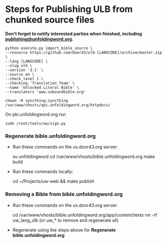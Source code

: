 # Steps for Publishing ULB from chunked source files

**Don't forget to notify interested parties when finished, including publishing@unfoldingword.org.**

    python execute.py import_bible_source \
    --resource https://github.com/Door43/ulb-[LANGCODE]/archive/master.zip \
    --lang [LANGCODE] \
    --slug ulb \
    --version '3.1' \
    --source en \
    --check_level 1 \
    --checking 'Translation Team' \
    --name 'Unlocked Literal Bible' \
    --translators 'www.unboundbible.org'
    
    chown -R syncthing:syncthing /var/www/vhosts/api.unfoldingword.org/httpdocs/

On pki.unfoldingword.org run

    sudo /root/tools/uw/sign.py

### Regenerate bible.unfoldingword.org

* Run these commands on the us.door43.org server:


    su unfoldingword
    cd /var/www/vhosts/bible.unfoldingword.org
    make build

* Run these commands locally:


    cd ~/Projects/uw-web && make publish
    

### Removing a Bible from bible.unfoldingword.org

* Run these commands on the us.door43.org server:


    cd /var/www/vhosts/bible.unfoldingword.org/app/content/texts
    rm -rf uw_lang_ulb (or uw_* to remove and regenerate all)
    
* Regenerate using the steps above for __Regenerate bible.unfoldingword.org__

